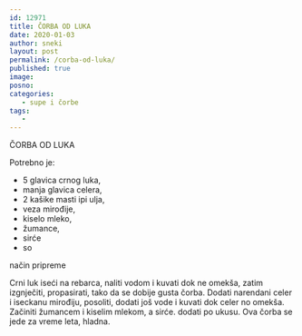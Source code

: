 ```yaml
---
id: 12971
title: ČORBA OD LUKA
date: 2020-01-03
author: sneki
layout: post
permalink: /corba-od-luka/
published: true
image: 
posno: 
categories:
   - supe i čorbe
tags:
   -
---
```

ČORBA OD LUKA

Potrebno je:

* 5 glavica crnog luka,
* manja glavica celera,
* 2 kašike masti ipi ulja,
* veza mirođije,
* kiselo mleko,
* žumance,
* sirće
* so

način pripreme

Crni luk iseći na rebarca, naliti vodom i kuvati dok
ne omekša, zatim izgnječiti, propasirati, tako da se
dobije gusta čorba. Dodati narendani celer i iseckanu
mirođiju, posoliti, dodati još vode i kuvati dok celer no
omekša. Začiniti žumancem i kiselim mlekom, a sirće.
dodati po ukusu. Ova čorba se jede za vreme leta, hladna.

  

